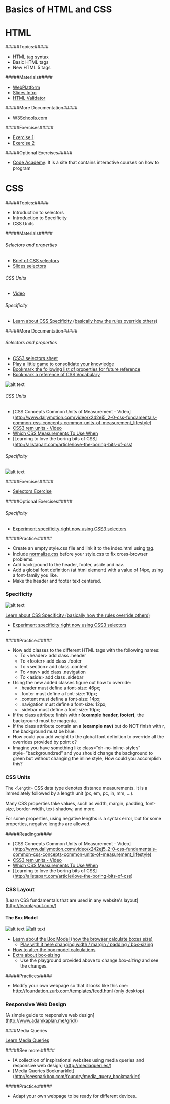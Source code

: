 # Basics of HTML and CSS

# HTML

#####Topics:#####
* HTML tag syntax
* Basic HTML tags
* New HTML 5 tags

#####Materials#####

* [WebPlatform](http://docs.webplatform.org/wiki/html/tutorials)
* [Slides Intro](nuriasuarez.github.io/htmlcss-topic0/html-intro/slides.html)
* [HTML Validator](http://validator.w3.org/)

#####More Documentation#####
* [W3Schools.com](http://www.w3schools.com/html/default.asp)

#####Exercises#####
* [Exercise 1](http://nuriasuarez.github.io/htmlcss-topic0/html-intro/exercise/exercise1.html)
* [Exercise 2](http://nuriasuarez.github.io/htmlcss-topic0/html-intro/exercise/exercise2.html)
 
#####Optional Exercises#####
* [Code Academy](http://www.codecademy.com/tracks/web): It is a site that contains interactive courses on how to program


# CSS

#####Topics:#####
* Introduction to selectors
* Introduction to Specificity
* CSS Units

#####Materials#####

###### Selectors and properties

* [Brief of CSS selectors](http://www.sitepoint.com/web-foundations/css-selectors/)
* [Slides selectors](http://estelle.github.io/selectors/#slide1)

###### CSS Units
* [Video](http://www.sitepoint.com/css3-rem-units/)

###### Specificity
* [Learn about CSS Specificity (basically how the rules override others)](http://www.w3.org/TR/CSS21/cascade.html#specificity)


#####More Documentation#####

###### Selectors and properties
* [CSS3 selectors sheet](http://www.w3.org/TR/css3-selectors/)
* [Play a little game to consolidate your knowledge](http://flukeout.github.io/)
* [Bookmark the following list of properties for future reference](http://ref.openweb.io/CSS/)
* [Bookmark a reference of CSS Vocabulary](http://pumpula.net/p/apps/css-vocabulary/)

![alt text](images/anatomy-of-a-css-rule.gif "Anatomy of a CSS rule")

###### CSS Units
* [CSS Concepts Common Units of Measurement - Video] (http://www.dailymotion.com/video/x242ej5_2-0-css-fundamentals-common-css-concepts-common-units-of-measurement_lifestyle)
* [CSS3 rem units - Video](http://www.sitepoint.com/css3-rem-units/)
* [Which CSS Measurements To Use When](http://demosthenes.info/blog/775/Which-CSS-Measurements-To-Use-When)
* [Learning to love the boring bits of CSS] (http://alistapart.com/article/love-the-boring-bits-of-css)

###### Specificity
![alt text](images/specifishity.gif "Specificity")

#####Exercises#####
* [Selectors Exercise]()
 
#####Optional Exercises#####

###### Specificity
* [Experiment specificity right now using CSS3 selectors](http://specificity.keegan.st/)



#####Practice:#####

  * Create an empty style.css file and link it to the index.html using [<link> tag](https://developer.mozilla.org/en-US/docs/Web/HTML/Element/link#Examples).
  * Include [normalize.css](http://necolas.github.io/normalize.css/) before your style.css to fix cross-browser problems.
  * Add background to the header, footer, aside and nav.
  * Add a global font definition (at html element) with a value of 14px, using a font-family you like.
  * Make the header and footer text centered.
    
### Specificity
![alt text](images/specifishity.gif "Specificity")

[Learn about CSS Specificity (basically how the rules override others)](http://www.w3.org/TR/CSS21/cascade.html#specificity)

* [Experiment specificity right now using CSS3 selectors](http://specificity.keegan.st/)
* 
#####Practice:#####

* Now add classes to the different HTML tags with the following names:
    * To &lt;header&gt;  add class .header
    * To &lt;footer&gt;  add class .footer
    * To &lt;section&gt;  add class .content
    * To &lt;nav&gt;  add class  .navigation
    * To &lt;aside&gt;  add class  .sidebar
* Using the new added classes figure out how to override:
    * .header must define a font-size: 46px;
    * .footer must define a font-size: 10px;
    * .content must define a font-size: 14px;
    * .navigation must define a font-size: 12px;
    * .sidebar must define a font-size: 10px;
* If the class attribute finish with **r (example header, footer)**, the background must be magenta.
* If the class attribute contain an **a (example nav)** but do NOT finish with r, the background must be blue.
* How could you add weight to the global font definition to override all the overrides provided by point c?
* Imagine you have something like class=”oh-no-inline-styles” style=”background:red” and you should change the background to green but without changing the inline style, How could you accomplish this?

### CSS Units

The `<length>` CSS data type denotes distance measurements.  It is a <number> immediately followed by a length unit (px, em, pc, in, mm, …).

Many CSS properties take <length> values, such as width, margin,  padding, font-size, border-width, text-shadow, and more.

For some properties, using negative lengths is a syntax error, but for some properties, negative lengths are allowed.

#####Reading:#####
* [CSS Concepts Common Units of Measurement - Video] (http://www.dailymotion.com/video/x242ej5_2-0-css-fundamentals-common-css-concepts-common-units-of-measurement_lifestyle)
* [CSS3 rem units - Video](http://www.sitepoint.com/css3-rem-units/)
* [Which CSS Measurements To Use When](http://demosthenes.info/blog/775/Which-CSS-Measurements-To-Use-When)
* [Learning to love the boring bits of CSS] (http://alistapart.com/article/love-the-boring-bits-of-css)

### CSS Layout

[Learn CSS fundamentals that are used in any website's layout] (http://learnlayout.com/)

#### The Box Model

![alt text](images/box-model.png "Box Model")
![alt text](images/box-sizing.png "Box sizing")

* [Learn about the Box Model (how the browser calculate boxes size)](http://www.w3.org/TR/CSS21/box.html)
  * [Play with it here changing width / margin / padding / box-sizing](http://dabblet.com/gist/2986528)
* [How to alter the box model calculations](http://quirksmode.org/css/user-interface/boxsizing.html)
* [Extra about box-sizing](http://adamschwartz.co/magic-of-css/chapters/1-the-box/)
  * Use the playground provided above to change *box-sizing* and see the changes.

#####Practice:#####
* Modify your own webpage so that it looks like this one: http://foundation.zurb.com/templates/feed.html (only desktop)

### Responsive Web Design

[A simple guide to responsive web design] (http://www.adamkaplan.me/grid/)

####Media Queries

[Learn Media Queries](http://css-tricks.com/css-media-queries/)

#####See more:#####
* [A collection of inspirational websites using media queries and responsive web design] (http://mediaqueri.es/)
* [Media Queries Bookmarklet] (http://seesparkbox.com/foundry/media_query_bookmarklet)

#####Practice:#####
* Adapt your own webpage to be ready for different devices.
